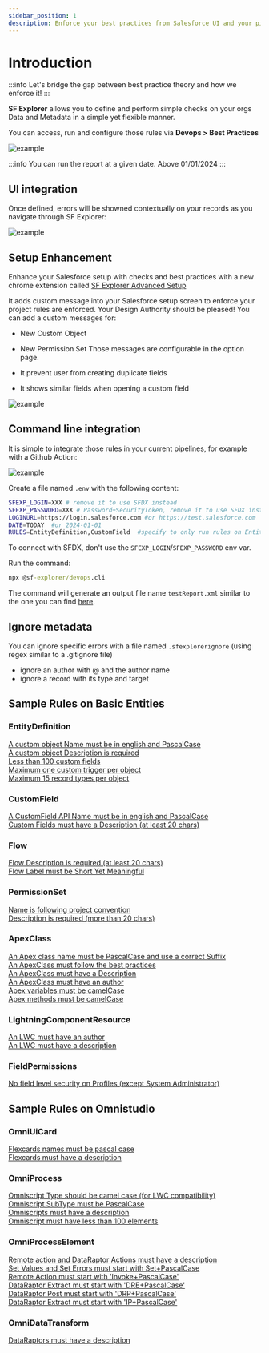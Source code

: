 ```yaml
---
sidebar_position: 1
description: Enforce your best practices from Salesforce UI and your pipelines
---
```


# Introduction

:::info
Let's bridge the gap between best practice theory and how we enforce it!
:::

**SF Explorer** allows you to define and perform simple checks on your orgs Data and Metadata in a simple yet flexible manner. 

You can access, run and configure those rules via **Devops > Best Practices**  
                                                      
![example](RuleExecution.png) 

:::info
You can run the report at a given date. Above 01/01/2024
:::

## UI integration
Once defined, errors will be showned contextually on your records as you navigate through SF Explorer:

![example](ui-integration.png) 



## Setup Enhancement

Enhance your Salesforce setup with checks and best practices with a new chrome extension called [SF Explorer Advanced Setup](https://chromewebstore.google.com/detail/salesforce-explorer-enhan/bfbpegnljabcaknhmlfejadihhcndmfi?hl=en-US)

It adds custom message into your Salesforce setup screen to enforce your project rules are enforced. Your Design Authority should be pleased!
You can add a custom messages for:
* New Custom Object
* New Permission Set
Those messages are configurable in the option page.

* It prevent user from creating duplicate fields
* It shows similar fields when opening a custom field

![example](AdvancedSetup.png) 



## Command line integration

It is simple to integrate those rules in your current pipelines, for example with a Github Action:

![example](pipeline.png) 

Create a file named `.env` with the following content:

```bash
SFEXP_LOGIN=XXX # remove it to use SFDX instead
SFEXP_PASSWORD=XXX # Password+SecurityToken, remove it to use SFDX instead
LOGINURL=https://login.salesforce.com #or https://test.salesforce.com
DATE=TODAY  #or 2024-01-01
RULES=EntityDefinition,CustomField  #specify to only run rules on EntityDefinition and CustomField - remove param to check all rules
```
To connect with SFDX, don't use the `SFEXP_LOGIN`/`SFEXP_PASSWORD` env var.

Run the command:  
```cmd
npx @sf-explorer/devops.cli
```
The command will generate an output file name `testReport.xml` similar to the one you can find [here](./cli/test-report.xml).

## Ignore metadata
You can ignore specific errors with a file named `.sfexplorerignore` (using regex similar to a .gitignore file)
- ignore an author with @ and the author name
- ignore a record with its type and target

## Sample Rules on Basic Entities

### EntityDefinition
[A custom object Name must be in english and PascalCase](./Sample%20Rules/EntityDefinition/index.md)  
[A custom object Description is required](./Sample%20Rules/EntityDefinition/index.md)  
[Less than 100 custom fields](./Sample%20Rules/EntityDefinition/index.md)  
[Maximum one custom trigger per object](./Sample%20Rules/EntityDefinition/index.md)  
[Maximum 15 record types per object](./Sample%20Rules/EntityDefinition/index.md)  

### CustomField
[A CustomField API Name must be in english and PascalCase](./Sample%20Rules/CustomField/index.md)  
[Custom Fields must have a Description (at least 20 chars)](./Sample%20Rules/CustomField/index.md)  

### Flow
[Flow Description is required (at least 20 chars)](./Sample%20Rules/Flow/index.md)  
[Flow Label must be Short Yet Meaningful](./Sample%20Rules/Flow/index.md)  

### PermissionSet
[Name is following project convention](./Sample%20Rules/PermissionSet/index.md)  
[Description is required (more than 20 chars)](./Sample%20Rules/PermissionSet/index.md)  

### ApexClass
[An Apex class name must be PascalCase and use a correct Suffix](./Sample%20Rules/ApexClass/index.md)  
[An ApexClass must follow the best practices](./Sample%20Rules/ApexClass/index.md)  
[An ApexClass must have a Description](./Sample%20Rules/ApexClass/index.md)  
[An ApexClass must have an author](./Sample%20Rules/ApexClass/index.md)  
[Apex variables must be camelCase](./Sample%20Rules/ApexClass/index.md)  
[Apex methods must be camelCase](./Sample%20Rules/ApexClass/index.md)  

### LightningComponentResource
[An LWC must have an author](./Sample%20Rules/LightningComponentResource/index.md)  
[An LWC must have a description](./Sample%20Rules/LightningComponentResource/index.md)  

### FieldPermissions
[No field level security on Profiles (except System Administrator)](./Sample%20Rules/FieldPermissions/index.md)  

## Sample Rules on Omnistudio

### OmniUiCard
[Flexcards names must be pascal case](./Sample%20Rules/OmniUiCard/index.md)  
[Flexcards must have a description](./Sample%20Rules/OmniUiCard/index.md)  

### OmniProcess
[Omniscript Type should be camel case (for LWC compatibility)](./Sample%20Rules/OmniProcess/index.md)  
[Omniscript SubType must be PascalCase](./Sample%20Rules/OmniProcess/index.md)  
[Omniscripts must have a description](./Sample%20Rules/OmniProcess/index.md)  
[Omniscript must have less than 100 elements](./Sample%20Rules/OmniProcess/index.md)  

### OmniProcessElement
[Remote action and DataRaptor Actions must have a description](./Sample%20Rules/OmniProcessElement/index.md)  
[Set Values and Set Errors must start with Set+PascalCase](./Sample%20Rules/OmniProcessElement/index.md)  
[Remote Action must start with 'Invoke+PascalCase'](./Sample%20Rules/OmniProcessElement/index.md)  
[DataRaptor Extract must start with 'DRE+PascalCase'](./Sample%20Rules/OmniProcessElement/index.md)  
[DataRaptor Post must start with 'DRP+PascalCase'](./Sample%20Rules/OmniProcessElement/index.md)  
[DataRaptor Extract must start with 'IP+PascalCase'](./Sample%20Rules/OmniProcessElement/index.md)  

### OmniDataTransform
[DataRaptors must have a description](./Sample%20Rules/OmniDataTransform/index.md)  